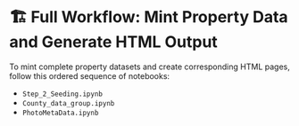 # 🏗️ Full Workflow: Mint Property Data and Generate HTML Output

To mint complete property datasets and create corresponding HTML pages, follow this ordered sequence of notebooks:

- `Step_2_Seeding.ipynb`
- `County_data_group.ipynb`
- `PhotoMetaData.ipynb`
